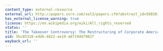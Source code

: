 ```yaml
---
content_type: external-resource
external_url: http://papers.ssrn.com/sol3/papers.cfm?abstract_id=568381
has_external_license_warning: true
license: https://en.wikipedia.org/wiki/All_rights_reserved
status: ''
title: 'The Takeover Controversy: The Restructuring of Corporate America'
uid: 5bc85328-eddb-4822-ae19-a8719dd7982f
wayback_url: ''
---
```

